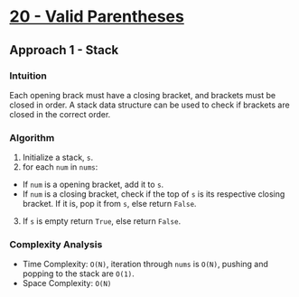 # [20 - Valid Parentheses](https://leetcode.com/problems/valid-parentheses)

## Approach 1 - Stack

### Intuition
Each opening brack must have a closing bracket, and brackets must be closed in order. 
A stack data structure can be used to check if brackets are closed in the correct order. 

### Algorithm
1. Initialize a stack, `s`.
2. for each `num` in `nums`:
- If `num` is a opening bracket, add it to `s`.
- If `num` is a closing bracket, check if the top of `s` is its respective closing bracket. If it is, pop it from `s`, else return `False`.
3. If `s` is empty return `True`, else return `False`.

### Complexity Analysis
- Time Complexity: `O(N)`, iteration through `nums` is `O(N)`, pushing and popping to the stack are `O(1)`.
- Space Complexity: `O(N)`